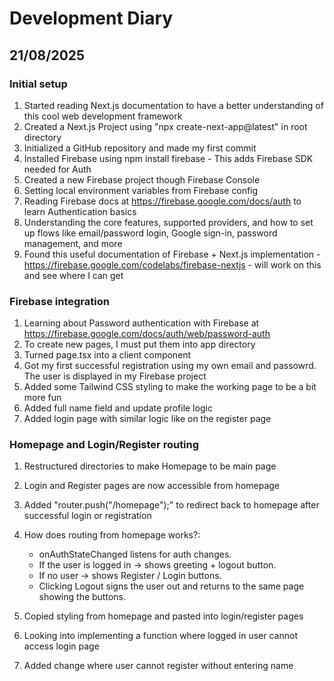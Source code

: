 # Development Diary

## 21/08/2025
### Initial setup

1. Started reading Next.js documentation to have a better understanding of this cool web development framework
2. Created a Next.js Project using "npx create-next-app@latest" in root directory
3. Initialized a GitHub repository and made my first commit
4. Installed Firebase using npm install firebase - This adds Firebase SDK needed for Auth
5. Created a new Firebase project though Firebase Console
6. Setting local environment variables from Firebase config
7. Reading Firebase docs at https://firebase.google.com/docs/auth to learn Authentication basics
7. Understanding the core features, supported providers, and how to set up flows like email/password login, Google sign-in, password management, and more
8. Found this useful documentation of Firebase + Next.js implementation - https://firebase.google.com/codelabs/firebase-nextjs - will work on this and see where I can get


### Firebase integration

1. Learning about Password authentication with Firebase at https://firebase.google.com/docs/auth/web/password-auth
2. To create new pages, I must put them into app directory
3. Turned page.tsx into a client component
4. Got my first successful registration using my own email and passowrd. The user is displayed in my Firebase project
5. Added some Tailwind CSS styling to make the working page to be a bit more fun
6. Added full name field and update profile logic
7. Added login page with similar logic like on the register page


### Homepage and Login/Register routing

1. Restructured directories to make Homepage to be main page
2. Login and Register pages are now accessible from homepage
3. Added "router.push("/homepage");" to redirect back to homepage after successful login or registration

4. How does routing from homepage works?:
    - onAuthStateChanged listens for auth changes.
    - If the user is logged in -> shows greeting + logout button.
    - If no user -> shows Register / Login buttons.
    - Clicking Logout signs the user out and returns to the same page showing the buttons.

5. Copied styling from homepage and pasted into login/register pages
6. Looking into implementing a function where logged in user cannot access login page
7. Added change where user cannot register without entering name